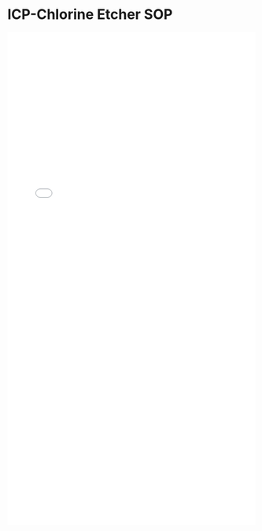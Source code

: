 # ICP-Chlorine Etcher SOP

<iframe 
src="/nanodocs/assets/pdfjs/web/viewer.html?file=/nanodocs/assets/pdfs/tools/ICP-Cl_SOP.pdf"
width="100%" 
height="1000px" 
style="border: none;">
</iframe>

